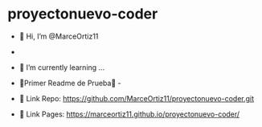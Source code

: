 # proyectonuevo-coder

- 👋 Hi, I’m @MarceOrtiz11
- 
- 🌱 I’m currently learning ...

- 🙌Primer Readme de Prueba🙌 -

- 👀 Link Repo: https://github.com/MarceOrtiz11/proyectonuevo-coder.git

- 🚀 Link Pages: https://marceortiz11.github.io/proyectonuevo-coder/

<!-- Todo en progreso -->
